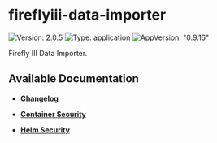 # fireflyiii-data-importer

![Version: 2.0.5](https://img.shields.io/badge/Version-2.0.5-informational?style=flat-square) ![Type: application](https://img.shields.io/badge/Type-application-informational?style=flat-square) ![AppVersion: "0.9.16"](https://img.shields.io/badge/AppVersion-"0.9.16"-informational?style=flat-square)

Firefly III Data Importer.

## Available Documentation

- [**Changelog**](CHANGELOG)

- [**Container Security**](container-security)

- [**Helm Security**](helm-security)

